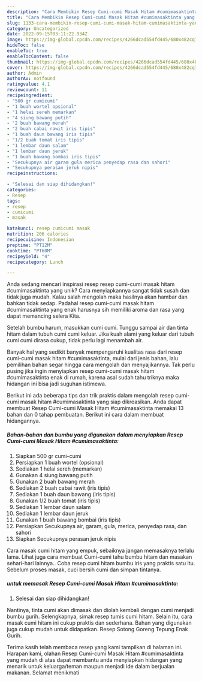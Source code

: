 ```yaml
---
description: "Cara Membikin Resep Cumi-cumi Masak Hitam #cumimasaktinta yang Mantap"
title: "Cara Membikin Resep Cumi-cumi Masak Hitam #cumimasaktinta yang Mantap"
slug: 1133-cara-membikin-resep-cumi-cumi-masak-hitam-cumimasaktinta-yang-mantap
category: Uncategorized
date: 2022-09-15T03:11:22.934Z
image: https://img-global.cpcdn.com/recipes/4266dcad554fd445/680x482cq70/resep-cumi-cumi-masak-hitam-cumimasaktinta-foto-resep-utama.jpg
hideToc: false
enableToc: true
enableTocContent: false
thumbnail: https://img-global.cpcdn.com/recipes/4266dcad554fd445/680x482cq70/resep-cumi-cumi-masak-hitam-cumimasaktinta-foto-resep-utama.jpg
cover: https://img-global.cpcdn.com/recipes/4266dcad554fd445/680x482cq70/resep-cumi-cumi-masak-hitam-cumimasaktinta-foto-resep-utama.jpg
author: Admin
authorAv: notfound
ratingvalue: 4.1
reviewcount: 11
recipeingredient:
- "500 gr cumicumi"
- "1 buah wortel opsional"
- "1 helai sereh memarkan"
- "4 siung bawang putih"
- "2 buah bawang merah"
- "2 buah cabai rawit iris tipis"
- "1 buah daun bawang iris tipis"
- "1/2 buah tomat iris tipis"
- "1 lembar daun salam"
- "1 lembar daun jeruk"
- "1 buah bawang bombai iris tipis"
- "Secukupnya air garam gula merica penyedap rasa dan sahori"
- "Secukupnya perasan jeruk nipis"
recipeinstructions:

- "Selesai dan siap dihidangkan!"
categories:
- Resep
tags:
- resep
- cumicumi
- masak

katakunci: resep cumicumi masak 
nutrition: 206 calories
recipecuisine: Indonesian
preptime: "PT12M"
cooktime: "PT60M"
recipeyield: "4"
recipecategory: Lunch

---
```





Anda sedang mencari inspirasi resep resep cumi-cumi masak hitam #cumimasaktinta yang unik? Cara menyiapkannya sangat tidak susah dan tidak juga mudah. Kalau salah mengolah maka hasilnya akan hambar dan bahkan tidak sedap. Padahal resep cumi-cumi masak hitam #cumimasaktinta yang enak harusnya sih memiliki aroma dan rasa yang dapat memancing selera Kita.





Setelah bumbu harum, masukkan cumi cumi. Tunggu sampai air dan tinta hitam dalam tubuh cumi cumi keluar. Jika kuah alami yang keluar dari tubuh cumi cumi dirasa cukup, tidak perlu lagi menambah air.

Banyak hal yang sedikit banyak mempengaruhi kualitas rasa dari resep cumi-cumi masak hitam #cumimasaktinta, mulai dari jenis bahan, lalu pemilihan bahan segar hingga cara mengolah dan menyajikannya. Tak perlu pusing jika ingin menyiapkan resep cumi-cumi masak hitam #cumimasaktinta enak di rumah, karena asal sudah tahu triknya maka hidangan ini bisa jadi suguhan istimewa.






Berikut ini ada beberapa tips dan trik praktis dalam mengolah resep cumi-cumi masak hitam #cumimasaktinta yang siap dikreasikan. Anda dapat membuat Resep Cumi-cumi Masak Hitam #cumimasaktinta memakai 13 bahan dan 0 tahap pembuatan. Berikut ini cara dalam membuat hidangannya.

<!--inarticleads1-->

##### Bahan-bahan dan bumbu yang digunakan dalam menyiapkan Resep Cumi-cumi Masak Hitam #cumimasaktinta:

1. Siapkan 500 gr cumi-cumi
1. Persiapkan 1 buah wortel (opsional)
1. Sediakan 1 helai sereh (memarkan)
1. Gunakan 4 siung bawang putih
1. Gunakan 2 buah bawang merah
1. Sediakan 2 buah cabai rawit (iris tipis)
1. Sediakan 1 buah daun bawang (iris tipis)
1. Gunakan 1/2 buah tomat (iris tipis)
1. Sediakan 1 lembar daun salam
1. Sediakan 1 lembar daun jeruk
1. Gunakan 1 buah bawang bombai (iris tipis)
1. Persiapkan Secukupnya air, garam, gula, merica, penyedap rasa, dan sahori
1. Siapkan Secukupnya perasan jeruk nipis


Cara masak cumi hitam yang empuk, sebaiknya jangan memasaknya terlalu lama. Lihat juga cara membuat Cumi-cumi tahu bumbu hitam dan masakan sehari-hari lainnya.. Coba resep cumi hitam bumbu iris yang praktis satu itu. Sebelum proses masak, cuci bersih cumi dan simpan tintanya. 

<!--inarticleads2-->

#####  untuk memasak Resep Cumi-cumi Masak Hitam #cumimasaktinta:


1. Selesai dan siap dihidangkan!

Nantinya, tinta cumi akan dimasak dan diolah kembali dengan cumi menjadi bumbu gurih. Selengkapnya, simak resep tumis cumi hitam. Selain itu, cara masak cumi hitam ini cukup praktis dan sederhana. Bahan yang digunakan juga cukup mudah untuk didapatkan. Resep Sotong Goreng Tepung Enak Gurih. 

Terima kasih telah membaca resep yang kami tampilkan di halaman ini. Harapan kami, olahan Resep Cumi-cumi Masak Hitam #cumimasaktinta yang mudah di atas dapat membantu anda menyiapkan hidangan yang menarik untuk keluarga/teman maupun menjadi ide dalam berjualan makanan. Selamat menikmati
